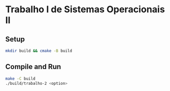 
# Trabalho I de Sistemas Operacionais II

## Setup

```sh
mkdir build && cmake -B build
```

## Compile and Run

```sh
make -C build
./build/trabalho-2 <option>
```